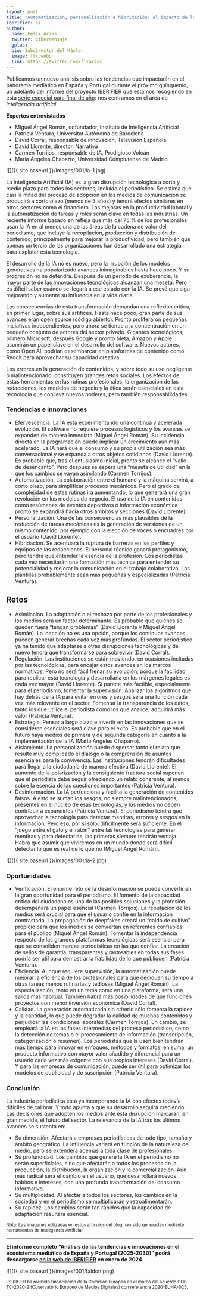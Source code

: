 ```yaml
---
layout: post
title: "Automatización, personalización e hibridación: el impacto de la IA en el periodismo será determinante"
iberifier: si
author:
  name: Félix Arias
  twitter: cibermensaje
  gplus:  
  bio: Subdirector del Máster
  image: flx.webp
  link: https://twitter.com/flxarias
---
```

Publicamos un nuevo análisis sobre las tendencias que impactarán en el panorama mediático en España y Portugal durante el próximo quinquenio, un adelanto del informe del proyecto IBERIFIER que estamos recogiendo en esta [serie especial para final de año](https://mip.umh.es/blog/2023/12/09/especial-tendencias-innovaciones-ecosistema-mediatico-de-espana-y-portugal-2025-2030/): nos centramos en el área de *inteligencia artificial*. 

**Expertos entrevistados**

* Miguel Ángel Román, cofundador, Instituto de Inteligencia Artificial
* Patricia Ventura, Universitat Autònoma de Barcelona
* David Corral, responsable de innovación, Televisión Española
* David Llorente, director, Narrativa
* Carmen Torrijos, responsable de IA, Prodigioso Volcán
* María Ángeles Chaparro, Universidad Complutense de Madrid

![]({{ site.baseurl }}/images/001/ia-1.jpg)

La Inteligencia Artificial (IA) es la gran disrupción tecnológica a corto y medio plazo para todos los sectores, incluido el periodístico. Se estima que casi la mitad del proceso de adopción en los medios de comunicación se producirá a corto plazo (menos de 3 años) y tendrá efectos similares en otros sectores como el financiero. Las mejoras en la productividad laboral y la automatización de tareas y roles serán clave en todas las industrias. Un reciente informe basado en refleja que más del 75 % de los profesionales usan la IA en al menos una de las áreas de la cadena de valor del periodismo, que incluye la recopilación, producción y distribución de contenido, principalmente para mejorar la productividad, pero también que apenas un tercio de las organizaciones han desarrollado una estrategia para explotar esta tecnología.

El desarrollo de la IA no es nuevo, pero la irrupción de los modelos generativos ha popularizado avances inimaginables hasta hace poco. Y su progresión no se detendrá. Después de un período de exuberancia, la mayor parte de las innovaciones tecnológicas alcanzan una meseta. Pero es difícil saber cuándo se llegará a ese estado con la IA. Se prevé que siga mejorando y aumente su influencia en la vida diaria. 

Las consecuencias de esta transformación demandan una reflexión crítica, en primer lugar, sobre sus artífices. Hasta hace poco, gran parte de sus avances eran open source (código abierto). Pronto proliferaron pequeñas iniciativas independientes, pero ahora se tiende a la concentración en un pequeño conjunto de actores del sector privado. Gigantes tecnológicos, primero Microsoft, después Google y pronto Meta, Amazon y Apple asumirán un papel clave en el desarrollo del software. Nuevos actores, como Open AI, podrían desembarcar en plataformas de contenido como Reddit para aprovechar su capacidad creativa. 

Los errores en la generación de contenidos, y sobre todo su uso negligente o malintencionado, constituyen grandes retos sociales. Los efectos de estas herramientas en las rutinas profesionales, la organización de las redacciones, los modelos de negocio y la ética serán esenciales en esta tecnología que conlleva nuevos poderes, pero también responsabilidades.

### Tendencias e innovaciones

* Efervescencia. La IA está experimentando una continua y acelerada evolución. El software no requiere procesos logísticos y los avances se expanden de manera inmediata (Miguel Ángel Román). Su incidencia directa en la programación puede implicar un crecimiento aún más acelerado. La IA hará que el consumo y su propia utilización sea más conversacional y se expanda a otros objetos cotidianos (David Llorente). Es probable que, tras el entusiasmo inicial, pronto se alcance el “valle de desencanto”. Pero después se espera una “meseta de utilidad” en la que los cambios se vayan asimilando (Carmen Torrijos).
* Automatización. La colaboración entre el humano y la máquina servirá, a corto plazo, para simplificar procesos mecánicos. Pero el grado de complejidad de estas rutinas irá aumentando, lo que generará una gran revolución en los modelos de negocio. El uso de la IA en contenidos como resúmenes de eventos deportivos o información económica pronto se expandirá hacia otros ámbitos y secciones (David Llorente).
* Personalización. Una de las consecuencias más plausibles de la reducción de tareas mecánicas es la generación de versiones de un mismo contenido, por ejemplo con la elección de voces o encuadres por el usuario (David Llorente).
* Hibridación. Se acentuará la ruptura de barreras en los perfiles y equipos de las redacciones. El personal técnico ganará protagonismo, pero tendrá que entender la esencia de la profesión. Los periodistas cada vez necesitarán una formación más técnica para entender su potencialidad y mejorar la comunicación en el trabajo colaborativo. Las plantillas probablemente sean más pequeñas y especializadas (Patricia Ventura).

## Retos

* Asimilación. La adaptación o el rechazo por parte de los profesionales y los medios será un factor determinante. Es probable que quienes se queden fuera “tengan problemas” (David Llorente y Miguel Ángel Román). La inacción no es una opción, porque los continuos avances pueden generar brechas cada vez más profundas. El sector periodístico ya ha tenido que adaptarse a otras disrupciones tecnológicas y de nuevo tendrá que transformarse para sobrevivir (David Corral).
* Regulación. Las instituciones se están moviendo, en ocasiones incitadas por las tecnológicas, para encajar estos avances en los marcos normativos. Pero no será fácil frenar su evolución, porque la facilidad para replicar esta tecnología y desarrollarla en los márgenes legales es cada vez mayor (David Llorente). Sí parece más factible, especialmente para el periodismo, fomentar la supervisión. Analizar los algoritmos que hay detrás de la IA para evitar errores y sesgos será una función cada vez más relevante en el sector. Fomentar la transparencia de los datos, tanto los que utilice el periodista como los que analice, adquirirá más valor (Patricia Ventura).
* Estrategia. Pensar a largo plazo e invertir en las innovaciones que se consideren esenciales será clave para el éxito. Es probable que en el futuro haya medios de primera y de segunda categoría en cuanto a la implementación de la IA (María Ángeles Chaparro).
* Aislamiento. La personalización puede dispersar tanto el relato que resulte muy complicado el diálogo o la comprensión de asuntos esenciales para la convivencia. Las instituciones tendrán dificultades para llegar a la ciudadanía de manera efectiva (David Llorente). El aumento de la polarización y la consiguiente fractura social suponen que el periodista debe seguir ofreciendo un relato coherente, al menos, sobre la esencia de las cuestiones importantes (Patricia Ventura).
* Desinformación. La IA perfecciona y facilita la generación de contenidos falsos. A esto se suman los sesgos, no siempre malintencionados, presentes en el núcleo de esas tecnologías, y los medios no deben contribuir a expandirlos (Patricia Ventura). El periodismo tendrá que aprovechar la tecnología para detectar mentiras, errores y sesgos en la información. Pero eso, por sí sólo, difícilmente será suficiente. En el “juego entre el gato y el ratón” entre las tecnologías para generar mentiras y para detectarlas, las primeras siempre tendrán ventaja. Habrá que asumir que viviremos en un mundo donde será difícil detectar lo que es real de lo que no (Miguel Ángel Román).

![]({{ site.baseurl }}/images/001/ia-2.jpg)

### Oportunidades

* Verificación. El enorme reto de la desinformación se puede convertir en la gran oportunidad para el periodismo. El fomento de la capacidad crítica del ciudadano es una de las posibles soluciones y la profesión desempeñará un papel esencial (Carmen Torrijos). La reputación de los medios será crucial para que el usuario confíe en la información contrastada. La propagación de deepfakes creará un “caldo de cultivo” propicio para que los medios se conviertan en referentes confiables para el público (Miguel Ángel Román). Fomentar la independencia respecto de las grandes plataformas tecnológicas será esencial para que se consoliden marcas periodísticas en las que confiar. La creación de sellos de garantía, transparentes y rastreables en todas sus fases podría ser útil para demostrar la fiabilidad de lo que publiquen (Patricia Ventura). 
* Eficiencia. Aunque requiere supervisión, la automatización puede mejorar la eficiencia de los profesionales para que dediquen su tiempo a otras tareas menos rutinarias y tediosas (Miguel Ángel Román). La especialización, tanto en un tema como en una plataforma, será una salida más habitual. También habrá más posibilidades de que funcionen proyectos con menor inversión económica (David Corral).
* Calidad. La generación automatizada sin criterio sólo fomenta la rapidez y la cantidad, lo que puede degradar la calidad de muchos contenidos y perjudicar las condiciones laborales (Carmen Torrijos). En cambio, se empleará la IA en las fases intermedias del proceso periodístico, como la detección de temas o el procesamiento de información (transcripción, categorización o resumen). Los periodistas que la usen bien tendrán más tiempo para innovar en enfoques, métodos y formatos; en suma, un producto informativo con mayor valor añadido y diferencial para un usuario cada vez más exigente con sus propios intereses (David Corral). Y para las empresas de comunicación, puede ser útil para optimizar los modelos de publicidad y de suscripción (Patricia Ventura). 

### Conclusión

La industria periodística está ya incorporando la IA con efectos todavía difíciles de calibrar. Y todo apunta a que su desarrollo seguirá creciendo. Las decisiones que adopten los medios ante esta disrupción marcarán, en gran medida, el futuro del sector. La relevancia de la IA tras los últimos avances se sustenta en:

* Su dimensión. Afectará a empresas periodísticas de todo tipo, tamaño y ámbito geográfico. La influencia variará en función de la naturaleza del medio, pero se extenderá además a toda clase de profesionales.
* Su profundidad. Los cambios que genere la IA en el periodismo no serán superficiales, sino que afectarán a todos los procesos de la producción, la distribución, la organización y la comercialización. Aún más radical será el cambio en el usuario, que desarrollará nuevos hábitos e intereses, con una profunda transformación del consumo informativo.
* Su multiplicidad. Al afectar a todos los sectores, los cambios en la sociedad y en el periodismo se multiplicarán y retroalimentarán.
* Su rapidez. Los cambios serán tan rápidos que la capacidad de adaptación resultará esencial.

<sup>Nota: Las imágenes utilizadas en estos artículos del blog han sido generadas mediante herramientas de Inteligencia Artificial.

* * *

**El informe completo “Análisis de las tendencias e innovaciones en el ecosistema mediático de España y Portugal (2025-2030)” podrá descargarse [en la web de IBERIFIER](https://iberifier.eu/resultados/) en enero de 2024.**

![]({{ site.baseurl }}/images/001/faldon.png)

<sup>IBERIFIER ha recibido financiación de la Comisión Europea en el marco del acuerdo CEF-TC-2020-2 (Observatorio Europeo de Medios Digitales) con referencia 2020-EU-IA-025.<sup>